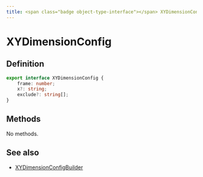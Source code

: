```yaml
---
title: <span class="badge object-type-interface"></span> XYDimensionConfig
---
```

# <span class="badge object-type-interface"></span> XYDimensionConfig

## Definition

```typescript
export interface XYDimensionConfig {
	frame: number;
	x?: string;
	exclude?: string[];
}

```
## Methods

No methods.
## See also

 * <span class="badge builder"></span> [XYDimensionConfigBuilder](./builder-XYDimensionConfigBuilder.md)
